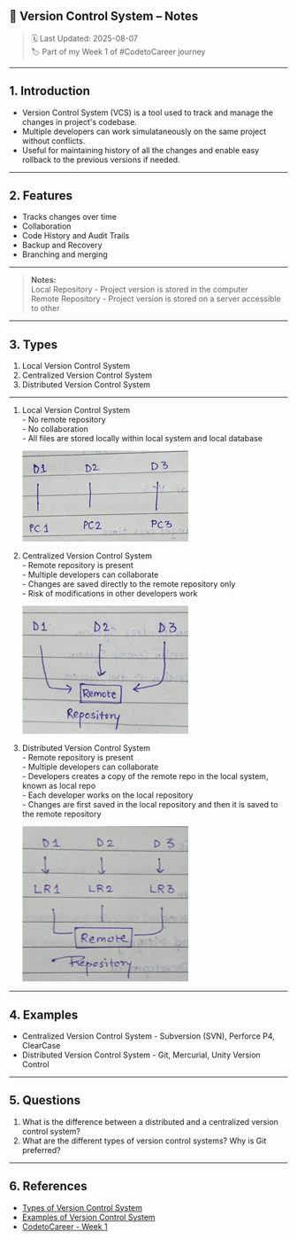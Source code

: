 ## 📒 Version Control System – Notes

> 🗓️ Last Updated: 2025-08-07 <br>
> 🏷️ Part of my Week 1 of #CodetoCareer journey

---

## 1. Introduction

- Version Control System (VCS) is a tool used to track and manage the changes in project's codebase. <br>
- Multiple developers can work simulataneously on the same project without conflicts. <br>
- Useful for maintaining history of all the changes and enable easy rollback to the previous versions if needed.

---

## 2. Features

- Tracks changes over time<br>
- Collaboration <br>
- Code History and Audit Trails <br>
- Backup and Recovery <br>
- Branching and merging

---

<blockquote><b>Notes:</b><br>
Local Repository - Project version is stored in the computer <br>
Remote Repository - Project version is stored on a server accessible to other <br>
</blockquote>

---

## 3. Types

1. Local Version Control System <br>
2. Centralized Version Control System <br>
3. Distributed Version Control System <br>
---

<ol>
<li> Local Version Control System </li>
- No remote repository <br>
- No collaboration <br>
- All files are stored locally within local system and local database <br>

<img src = "https://github.com/ashweeni-b/Version-Control-System-Notes/blob/main/assets/Local%20Version%20Control%20System.jpg" alt = "Local Version Control System" width = "300" /> <br>

<li>Centralized Version Control System </li>
- Remote repository is present <br>
- Multiple developers can collaborate <br>
- Changes are saved directly to the remote repository only <br>
- Risk of modifications in other developers work <br>

<img src = "https://github.com/ashweeni-b/Version-Control-System-Notes/blob/main/assets/Centralised%20Version%20Control%20System.jpg" width = "300" /> <br>

<li> Distributed Version Control System </li>
- Remote repository is present <br>
- Multiple developers can collaborate <br>
- Developers creates a copy of the remote repo in the local system, known as local repo <br>
- Each developer works on the local repository <br>
- Changes are first saved in the local repository and then it is saved to the remote repository <br>

<img src = "https://github.com/ashweeni-b/Version-Control-System-Notes/blob/main/assets/Distributed%20Version%20Control%20System.jpg" width = "300" /> <br>

</ol>

---

## 4. Examples

- Centralized Version Control System - Subversion (SVN), Perforce P4, ClearCase <br>
- Distributed Version Control System - Git, Mercurial, Unity Version Control <br>

---

## 5. Questions

1. What is the difference between a distributed and a centralized version control system? <br>
2. What are the different types of version control systems? Why is Git preferred? <br>

---

## 6. References

- [Types of Version Control System](https://medium.com/version-control-system/types-of-version-control-system-766a6b656088)
- [Examples of Version Control System](https://www.perforce.com/blog/vcs/what-is-version-control)
- [CodetoCareer - Week 1](https://www.linkedin.com/posts/activity-7347684791116292096-e6O7?utm_source=share&utm_medium=member_desktop&rcm=ACoAAE-UhZwBDTW7JxUFdBcAbzubFz_HhQRI1Ng)
